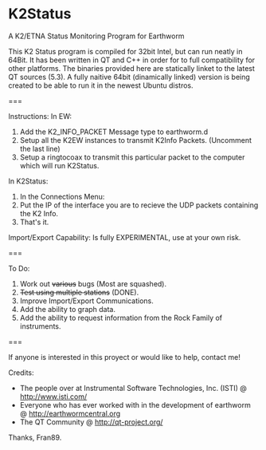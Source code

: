 K2Status
========

A K2/ETNA Status Monitoring Program for Earthworm

This K2 Status program is compiled for 32bit Intel, but can run neatly in 64Bit. 
It has been written in QT and C++ in order for to full compatibility for other 
platforms. The binaries provided here are statically linket to the latest QT 
sources (5.3). A fully naitive 64bit (dinamically linked) version is being created 
to be able to run it in the newest Ubuntu distros.

===

Instructions:
In EW:

1. Add the K2_INFO_PACKET Message type to earthworm.d
2. Setup all the K2EW instances to transmit K2Info Packets. (Uncomment the last line) 
3. Setup a ringtocoax to transmit this particular packet to the computer which will run K2Status.

In K2Status:

1. In the Connections Menu:
2. Put the IP of the interface you are to recieve the UDP packets containing the K2 Info.
3. That's it.

Import/Export Capability: Is fully EXPERIMENTAL, use at your own risk.

===

To Do:

1. Work out ~~various~~ bugs (Most are squashed).
2. ~~Test using multiple stations~~ (DONE).
3. Improve Import/Export Communications.
4. Add the ability to graph data.
5. Add the ability to request information from the Rock Family of instruments.

===

If anyone is interested in this proyect or would like to help, contact me!

Credits:
* The people over at Instrumental Software Technologies, Inc. (ISTI) @ http://www.isti.com/
* Everyone who has ever worked with in the development of earthworm @ http://earthwormcentral.org
* The QT Community @ http://qt-project.org/


Thanks,
Fran89.

